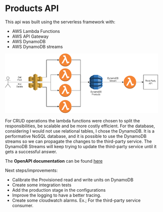 # Products API

This api was built using the serverless framework with:
* AWS Lambda Functions
* AWS API Gateway
* AWS DynamoDB
* AWS DynamoDB streams

![Archtecural design](./gitHubAssets/product_api.png)

For CRUD operations the lambda functions were chosen to split the responsibilities, be scalable and be more costly efficient. For the database, considering I would not use relational tables, I chose the DynamoDB. It is a performative NoSQL database, and it is possible to use the DynamoDB streams so we can propagate the changes to the third-party service. The DynamoDB Streams will keep trying to update the third-party service until it gets a successful answer.

The **OpenAPI documentation** can be found [here](./gitHubAssets/dev-product-api-dev-oas30.yaml)

Next steps/improvements:
 - Calibrate the Provisioned read and write units on DynamoDB
 - Create some integration tests
 - Add the production stage in the configurations
 - Improve the logging to have a better tracing.
 - Create some cloudwatch alarms. Ex.; For the third-party service consumer.
